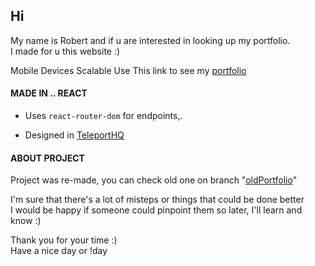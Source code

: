 ## Hi
My name is Robert and if u are interested in looking up my portfolio.\
I made for u this website :)

Mobile Devices Scalable
Use This link to see my [portfolio](https://suicideg4m3r.github.io/portfolio/)
#### MADE IN .. REACT
* Uses ```react-router-dom``` for endpoints,.

* Designed in [TeleportHQ](https://teleporthq.io)

#### ABOUT PROJECT
Project was re-made, you can check old one on branch "[oldPortfolio](https://github.com/SuicideG4M3R/portfolio/tree/oldPortfolio)"

I'm sure that there's a lot of misteps or things that could be done better\
I would be happy if someone could pinpoint them so later, I'll learn and know :)

Thank you for your time :)\
Have a nice day or !day 